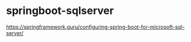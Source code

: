 # springboot-sqlserver

https://springframework.guru/configuring-spring-boot-for-microsoft-sql-server/
